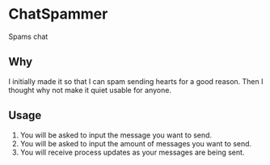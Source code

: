 # ChatSpammer
 Spams chat
## Why
<p>I initially made it so that I can spam sending hearts for a good reason. Then I thought why not make it quiet usable for anyone.</p>

## Usage
<ol>
 <li> You will be asked to input the message you want to send.</li>
 <li> You will be asked to input the amount of messages you want to send.</li>
 <li> You will receive process updates as your messages are being sent.</li>
</ol>
